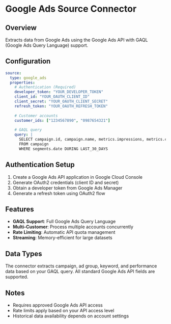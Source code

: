 # Google Ads Source Connector

## Overview

Extracts data from Google Ads using the Google Ads API with GAQL (Google Ads Query Language) support.

## Configuration

```yaml
source:
  type: google_ads
  properties:
    # Authentication (Required)
    developer_token: "YOUR_DEVELOPER_TOKEN"
    client_id: "YOUR_OAUTH_CLIENT_ID" 
    client_secret: "YOUR_OAUTH_CLIENT_SECRET"
    refresh_token: "YOUR_OAUTH_REFRESH_TOKEN"
    
    # Customer accounts
    customer_ids: ["1234567890", "0987654321"]
    
    # GAQL query
    query: |
      SELECT campaign.id, campaign.name, metrics.impressions, metrics.clicks
      FROM campaign
      WHERE segments.date DURING LAST_30_DAYS
```

## Authentication Setup

1. Create a Google Ads API application in Google Cloud Console
2. Generate OAuth2 credentials (client ID and secret)
3. Obtain a developer token from Google Ads Manager
4. Generate a refresh token using OAuth2 flow

## Features

- **GAQL Support**: Full Google Ads Query Language
- **Multi-Customer**: Process multiple accounts concurrently  
- **Rate Limiting**: Automatic API quota management
- **Streaming**: Memory-efficient for large datasets

## Data Types

The connector extracts campaign, ad group, keyword, and performance data based on your GAQL query. All standard Google Ads API fields are supported.

## Notes

- Requires approved Google Ads API access
- Rate limits apply based on your API access level
- Historical data availability depends on account settings